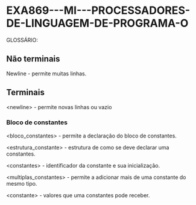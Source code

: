 # EXA869---MI---PROCESSADORES-DE-LINGUAGEM-DE-PROGRAMA-O

GLOSSÁRIO:

## Não terminais
Newline - permite muitas linhas.


## Terminais
\<newline\> - permite novas linhas ou vazio

### Bloco de constantes
<bloco_constantes> - permite a declaração do bloco de constantes.

<estrutura_constante> - estrutura de como se deve declarar uma constantes.

\<constantes\> - identificador da constante e sua inicialização.

<multiplas_constantes> - permite a adicionar mais de uma constante do mesmo tipo.

\<constante\> - valores que uma constantes pode receber.

